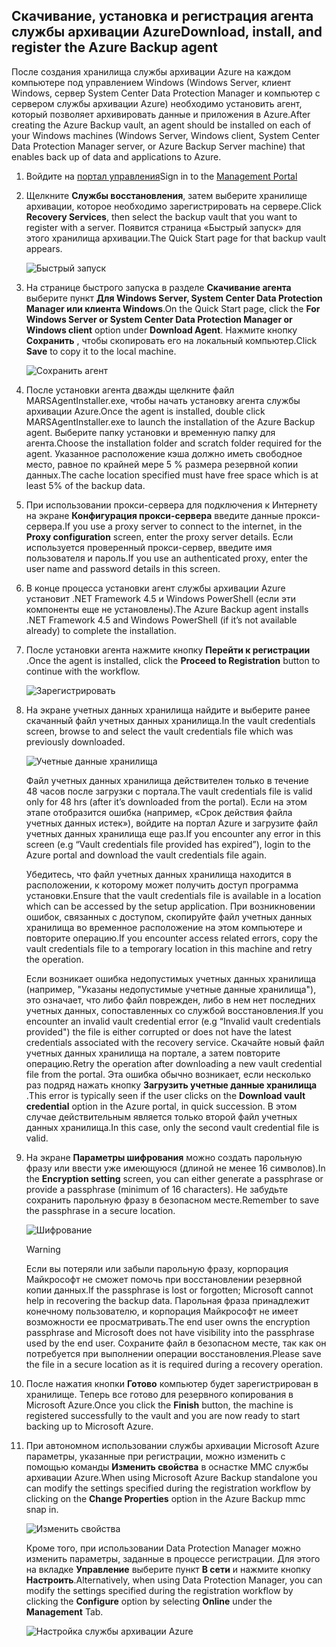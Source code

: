 ## <a name="download-install-and-register-the-azure-backup-agent"></a><span data-ttu-id="9f854-101">Скачивание, установка и регистрация агента службы архивации Azure</span><span class="sxs-lookup"><span data-stu-id="9f854-101">Download, install, and register the Azure Backup agent</span></span>
<span data-ttu-id="9f854-102">После создания хранилища службы архивации Azure на каждом компьютере под управлением Windows (Windows Server, клиент Windows, сервер System Center Data Protection Manager и компьютер с сервером службы архивации Azure) необходимо установить агент, который позволяет архивировать данные и приложения в Azure.</span><span class="sxs-lookup"><span data-stu-id="9f854-102">After creating the Azure Backup vault, an agent should be installed on each of your Windows machines (Windows Server, Windows client, System Center Data Protection Manager server, or Azure Backup Server machine) that enables back up of data and applications to Azure.</span></span>

1. <span data-ttu-id="9f854-103">Войдите на [портал управления](https://manage.windowsazure.com/)</span><span class="sxs-lookup"><span data-stu-id="9f854-103">Sign in to the [Management Portal](https://manage.windowsazure.com/)</span></span>
2. <span data-ttu-id="9f854-104">Щелкните **Службы восстановления**, затем выберите хранилище архивации, которое необходимо зарегистрировать на сервере.</span><span class="sxs-lookup"><span data-stu-id="9f854-104">Click **Recovery Services**, then select the backup vault that you want to register with a server.</span></span> <span data-ttu-id="9f854-105">Появится страница «Быстрый запуск» для этого хранилища архивации.</span><span class="sxs-lookup"><span data-stu-id="9f854-105">The Quick Start page for that backup vault appears.</span></span>
   
    ![Быстрый запуск](./media/backup-install-agent/quickstart.png)
3. <span data-ttu-id="9f854-107">На странице быстрого запуска в разделе **Скачивание агента** выберите пункт **Для Windows Server, System Center Data Protection Manager или клиента Windows**.</span><span class="sxs-lookup"><span data-stu-id="9f854-107">On the Quick Start page, click the **For Windows Server or System Center Data Protection Manager or Windows client** option under **Download Agent**.</span></span> <span data-ttu-id="9f854-108">Нажмите кнопку **Сохранить** , чтобы скопировать его на локальный компьютер.</span><span class="sxs-lookup"><span data-stu-id="9f854-108">Click **Save** to copy it to the local machine.</span></span>
   
    ![Сохранить агент](./media/backup-install-agent/agent.png)
4. <span data-ttu-id="9f854-110">После установки агента дважды щелкните файл MARSAgentInstaller.exe, чтобы начать установку агента службы архивации Azure.</span><span class="sxs-lookup"><span data-stu-id="9f854-110">Once the agent is installed, double click MARSAgentInstaller.exe to launch the installation of the Azure Backup agent.</span></span> <span data-ttu-id="9f854-111">Выберите папку установки и временную папку для агента.</span><span class="sxs-lookup"><span data-stu-id="9f854-111">Choose the installation folder and scratch folder required for the agent.</span></span> <span data-ttu-id="9f854-112">Указанное расположение кэша должно иметь свободное место, равное по крайней мере 5 % размера резервной копии данных.</span><span class="sxs-lookup"><span data-stu-id="9f854-112">The cache location specified must have free space which is at least 5% of the backup data.</span></span>
5. <span data-ttu-id="9f854-113">При использовании прокси-сервера для подключения к Интернету на экране **Конфигурация прокси-сервера** введите данные прокси-сервера.</span><span class="sxs-lookup"><span data-stu-id="9f854-113">If you use a proxy server to connect to the internet, in the **Proxy configuration** screen, enter the proxy server details.</span></span> <span data-ttu-id="9f854-114">Если используется проверенный прокси-сервер, введите имя пользователя и пароль.</span><span class="sxs-lookup"><span data-stu-id="9f854-114">If you use an authenticated proxy, enter the user name and password details in this screen.</span></span>
6. <span data-ttu-id="9f854-115">В конце процесса установки агент службы архивации Azure установит .NET Framework 4.5 и Windows PowerShell (если эти компоненты еще не установлены).</span><span class="sxs-lookup"><span data-stu-id="9f854-115">The Azure Backup agent installs .NET Framework 4.5 and Windows PowerShell (if it’s not available already) to complete the installation.</span></span>
7. <span data-ttu-id="9f854-116">После установки агента нажмите кнопку **Перейти к регистрации** .</span><span class="sxs-lookup"><span data-stu-id="9f854-116">Once the agent is installed, click the **Proceed to Registration** button to continue with the workflow.</span></span>
   
   ![Зарегистрировать](./media/backup-install-agent/register.png)
8. <span data-ttu-id="9f854-118">На экране учетных данных хранилища найдите и выберите ранее скачанный файл учетных данных хранилища.</span><span class="sxs-lookup"><span data-stu-id="9f854-118">In the vault credentials screen, browse to and select the vault credentials file which was previously downloaded.</span></span>
   
    ![Учетные данные хранилища](./media/backup-install-agent/vc.png)
   
    <span data-ttu-id="9f854-120">Файл учетных данных хранилища действителен только в течение 48 часов после загрузки с портала.</span><span class="sxs-lookup"><span data-stu-id="9f854-120">The vault credentials file is valid only for 48 hrs (after it’s downloaded from the portal).</span></span> <span data-ttu-id="9f854-121">Если на этом этапе отобразится ошибка (например, «Срок действия файла учетных данных истек»), войдите на портал Azure и загрузите файл учетных данных хранилища еще раз.</span><span class="sxs-lookup"><span data-stu-id="9f854-121">If you encounter any error in this screen (e.g “Vault credentials file provided has expired”), login to the Azure portal and download the vault credentials file again.</span></span>
   
    <span data-ttu-id="9f854-122">Убедитесь, что файл учетных данных хранилища находится в расположении, к которому может получить доступ программа установки.</span><span class="sxs-lookup"><span data-stu-id="9f854-122">Ensure that the vault credentials file is available in a location which can be accessed by the setup application.</span></span> <span data-ttu-id="9f854-123">При возникновении ошибок, связанных с доступом, скопируйте файл учетных данных хранилища во временное расположение на этом компьютере и повторите операцию.</span><span class="sxs-lookup"><span data-stu-id="9f854-123">If you encounter access related errors, copy the vault credentials file to a temporary location in this machine and retry the operation.</span></span>
   
    <span data-ttu-id="9f854-124">Если возникает ошибка недопустимых учетных данных хранилища (например, "Указаны недопустимые учетные данные хранилища"), это означает, что либо файл поврежден, либо в нем нет последних учетных данных, сопоставленных со службой восстановления.</span><span class="sxs-lookup"><span data-stu-id="9f854-124">If you encounter an invalid vault credential error (e.g “Invalid vault credentials provided") the file is either corrupted or does not have the latest credentials associated with the recovery service.</span></span> <span data-ttu-id="9f854-125">Скачайте новый файл учетных данных хранилища на портале, а затем повторите операцию.</span><span class="sxs-lookup"><span data-stu-id="9f854-125">Retry the operation after downloading a new vault credential file from the portal.</span></span> <span data-ttu-id="9f854-126">Эта ошибка обычно возникает, если несколько раз подряд нажать кнопку **Загрузить учетные данные хранилища** .</span><span class="sxs-lookup"><span data-stu-id="9f854-126">This error is typically seen if the user clicks on the **Download vault credential** option in the Azure portal, in quick succession.</span></span> <span data-ttu-id="9f854-127">В этом случае действительным является только второй файл учетных данных хранилища.</span><span class="sxs-lookup"><span data-stu-id="9f854-127">In this case, only the second vault credential file is valid.</span></span>
9. <span data-ttu-id="9f854-128">На экране **Параметры шифрования** можно создать парольную фразу или ввести уже имеющуюся (длиной не менее 16 символов).</span><span class="sxs-lookup"><span data-stu-id="9f854-128">In the **Encryption setting** screen, you can either generate a passphrase or provide a passphrase (minimum of 16 characters).</span></span> <span data-ttu-id="9f854-129">Не забудьте сохранить парольную фразу в безопасном месте.</span><span class="sxs-lookup"><span data-stu-id="9f854-129">Remember to save the passphrase in a secure location.</span></span>
   
    ![Шифрование](./media/backup-install-agent/encryption.png)
   
   > [!WARNING]
   > <span data-ttu-id="9f854-131">Если вы потеряли или забыли парольную фразу, корпорация Майкрософт не сможет помочь при восстановлении резервной копии данных.</span><span class="sxs-lookup"><span data-stu-id="9f854-131">If the passphrase is lost or forgotten; Microsoft cannot help in recovering the backup data.</span></span> <span data-ttu-id="9f854-132">Парольная фраза принадлежит конечному пользователю, и корпорация Майкрософт не имеет возможности ее просматривать.</span><span class="sxs-lookup"><span data-stu-id="9f854-132">The end user owns the encryption passphrase and Microsoft does not have visibility into the passphrase used by the end user.</span></span> <span data-ttu-id="9f854-133">Сохраните файл в безопасном месте, так как он потребуется при выполнении операции восстановления.</span><span class="sxs-lookup"><span data-stu-id="9f854-133">Please save the file in a secure location as it is required during a recovery operation.</span></span>
   > 
   > 
10. <span data-ttu-id="9f854-134">После нажатия кнопки **Готово** компьютер будет зарегистрирован в хранилище. Теперь все готово для резервного копирования в Microsoft Azure.</span><span class="sxs-lookup"><span data-stu-id="9f854-134">Once you click the **Finish** button, the machine is registered successfully to the vault and you are now ready to start backing up to Microsoft Azure.</span></span>
11. <span data-ttu-id="9f854-135">При автономном использовании службы архивации Microsoft Azure параметры, указанные при регистрации, можно изменить с помощью команды **Изменить свойства** в оснастке MMC службы архивации Azure.</span><span class="sxs-lookup"><span data-stu-id="9f854-135">When using Microsoft Azure Backup standalone you can modify the settings specified during the registration workflow by clicking on the **Change Properties** option in the Azure Backup mmc snap in.</span></span>
    
    ![Изменить свойства](./media/backup-install-agent/change.png)
    
    <span data-ttu-id="9f854-137">Кроме того, при использовании Data Protection Manager можно изменить параметры, заданные в процессе регистрации. Для этого на вкладке **Управление** выберите пункт **В сети** и нажмите кнопку **Настроить**.</span><span class="sxs-lookup"><span data-stu-id="9f854-137">Alternatively, when using Data Protection Manager, you can modify the settings specified  during the registration workflow by clicking the **Configure** option by selecting **Online** under the **Management** Tab.</span></span>
    
    ![Настройка службы архивации Azure](./media/backup-install-agent/configure.png)

